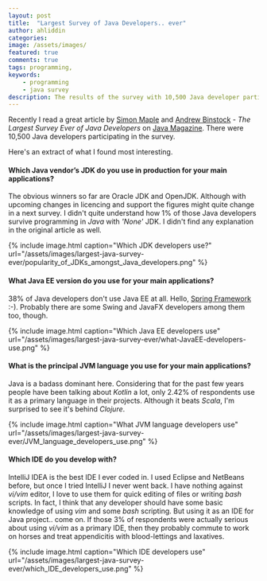 ```yaml
---
layout: post
title:  "Largest Survey of Java Developers.. ever"
author: ahliddin
categories:
image: /assets/images/
featured: true
comments: true
tags: programming,
keywords:
    - programming
    - java survey
description: The results of the survey with 10,500 Java developer participants
---
```


Recently I read a great article by [Simon Maple](https://twitter.com/sjmaple) and [Andrew Binstock](https://twitter.com/platypusguy) -
_The Largest Survey Ever of Java Developers_ on [Java Magazine](http://www.javamagazine.mozaicreader.com).
There were 10,500 Java developers participating in the survey.

Here's an extract of what I found most interesting.

#### Which Java vendor’s JDK do you use in production for your main applications?
The obvious winners so far are Oracle JDK and OpenJDK. Although with upcoming changes in licencing and support the figures might quite change in a next survey.
I didn't quite understand how 1% of those Java developers survive programming in *Java* with *'None'* JDK. I didn't find any explanation in the original article as well.

{% include image.html
    caption="Which JDK developers use?"
    url="/assets/images/largest-java-survey-ever/popularity_of_JDKs_amongst_Java_developers.png"
%}

#### What Java EE version do you use for your main applications?
38% of Java developers don't use Java EE at all. Hello, [Spring Framework](https://spring.io) :-).
Probably there are some Swing and JavaFX developers among them too, though.

{% include image.html
    caption="Which Java EE developers use"
    url="/assets/images/largest-java-survey-ever/what-JavaEE-developers-use.png"
%}


#### What is the principal JVM language you use for your main applications?

Java is a badass dominant here.
Considering that for the past few years people have been talking about *Kotlin* a lot, only 2.42% of respondents use it as a primary language in their projects.
Although it beats *Scala*, I'm surprised to see it's behind *Clojure*.

{% include image.html
    caption="What JVM language developers use"
    url="/assets/images/largest-java-survey-ever/JVM_language_developers_use.png"
%}


#### Which IDE do you develop with?
IntelliJ IDEA is the best IDE I ever coded in. I used Eclipse and NetBeans before, but once I tried IntelliJ I never went back.
I have nothing against *vi/vim* editor, I love to use them for quick editing of files or writing *bash* scripts.
In fact, I think that any developer should have some basic knowledge of using *vim* and some *bash* scripting.
But using it as an IDE for Java project.. come on. If those 3% of respondents were actually serious about using *vi/vim* as a primary IDE,
then they probably commute to work on horses and treat appendicitis with blood-lettings and laxatives.

{% include image.html
    caption="Which IDE developers use"
    url="/assets/images/largest-java-survey-ever/which_IDE_developers_use.png"
%}